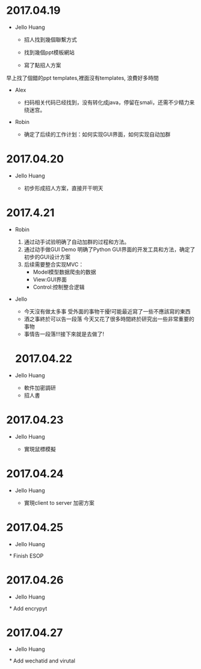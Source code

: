 # 2017.04.19 #

* Jello Huang

  * 招人找到幾個聯繫方式

  * 找到幾個ppt模板網站

  * 寫了點招人方案
 
早上找了個錯的ppt templates,裡面沒有templates, 浪費好多時間
 
* Alex
  
  * 扫码相关代码已经找到，没有转化成java，停留在smali，还需不少精力来绕迷宫。

* Robin

	* 确定了后续的工作计划：如何实现GUI界面，如何实现自动加群
	
# 2017.04.20 #

* Jello Huang

  * 初步形成招人方案，直接开干明天
  
# 2017.4.21 #

* Robin
  1. 通过动手试验明确了自动加群的过程和方法。
  2. 通过动手做GUI Demo 明确了Python GUI界面的开发工具和方法，确定了初步的GUI设计方案
  3.	后续需要整合实现MVC：
		-  Model模型数据爬虫的数据
		-  View:GUI界面
		-  Control:控制整合逻辑	

* Jello 
  
  * 今天沒有做太多事 受外面的事物干擾!可能最近寫了一些不應該寫的東西
  * 酒之事終於可以告一段落 今天又花了很多時間終於研究出一些非常重要的事物
  * 事情告一段落!!!接下來就是去做了!
  
  
  # 2017.04.22 #

* Jello Huang

  * 軟件加密調研
  * 招人書
  
 # 2017.04.23 #

* Jello Huang

  * 實現鼠標模擬
  
  
 # 2017.04.24 #

* Jello Huang

  * 實現client to server 加密方案


 # 2017.04.25 #

* Jello Huang

   *  Finish ESOP

 # 2017.04.26 #

* Jello Huang

   *  Add encrypyt

 # 2017.04.27 #

* Jello Huang

   *  Add wechatid and virutal
